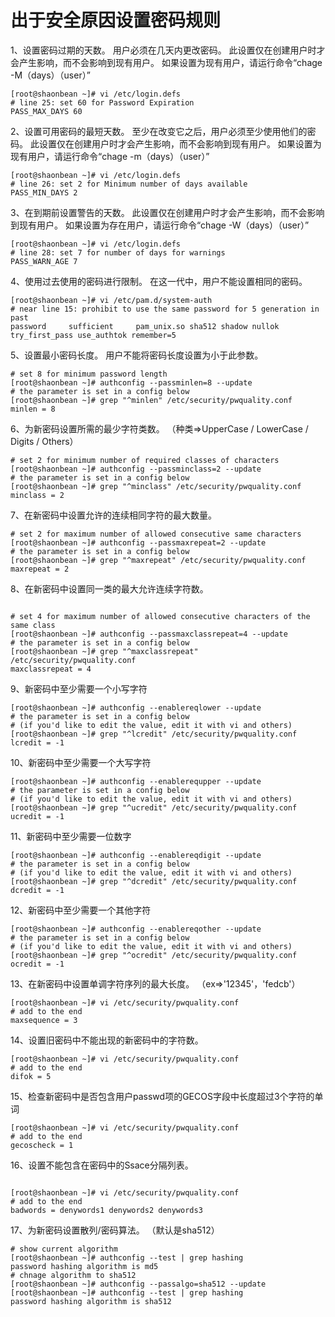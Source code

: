 # 出于安全原因设置密码规则

1、设置密码过期的天数。 用户必须在几天内更改密码。 此设置仅在创建用户时才会产生影响，而不会影响到现有用户。 如果设置为现有用户，请运行命令“chage -M（days）（user）”

```
[root@shaonbean ~]# vi /etc/login.defs
# line 25: set 60 for Password Expiration
PASS_MAX_DAYS 60
```

2、设置可用密码的最短天数。 至少在改变它之后，用户必须至少使用他们的密码。 此设置仅在创建用户时才会产生影响，而不会影响到现有用户。 如果设置为现有用户，请运行命令“chage -m（days）（user）”

```
[root@shaonbean ~]# vi /etc/login.defs
# line 26: set 2 for Minimum number of days available
PASS_MIN_DAYS 2
```

3、在到期前设置警告的天数。 此设置仅在创建用户时才会产生影响，而不会影响到现有用户。 如果设置为存在用户，请运行命令“chage -W（days）（user）”

```
[root@shaonbean ~]# vi /etc/login.defs
# line 28: set 7 for number of days for warnings
PASS_WARN_AGE 7
```

4、使用过去使用的密码进行限制。 在这一代中，用户不能设置相同的密码。

```
[root@shaonbean ~]# vi /etc/pam.d/system-auth
# near line 15: prohibit to use the same password for 5 generation in past
password     sufficient     pam_unix.so sha512 shadow nullok try_first_pass use_authtok remember=5
```

5、设置最小密码长度。 用户不能将密码长度设置为小于此参数。

```
# set 8 for minimum password length
[root@shaonbean ~]# authconfig --passminlen=8 --update
# the parameter is set in a config below
[root@shaonbean ~]# grep "^minlen" /etc/security/pwquality.conf 
minlen = 8
```

6、为新密码设置所需的最少字符类数。 （种类⇒UpperCase / LowerCase / Digits / Others）

```
# set 2 for minimum number of required classes of characters
[root@shaonbean ~]# authconfig --passminclass=2 --update
# the parameter is set in a config below
[root@shaonbean ~]# grep "^minclass" /etc/security/pwquality.conf 
minclass = 2
```

7、在新密码中设置允许的连续相同字符的最大数量。

```
# set 2 for maximum number of allowed consecutive same characters
[root@shaonbean ~]# authconfig --passmaxrepeat=2 --update
# the parameter is set in a config below
[root@shaonbean ~]# grep "^maxrepeat" /etc/security/pwquality.conf 
maxrepeat = 2
```

8、在新密码中设置同一类的最大允许连续字符数。

```

# set 4 for maximum number of allowed consecutive characters of the same class
[root@shaonbean ~]# authconfig --passmaxclassrepeat=4 --update
# the parameter is set in a config below
[root@shaonbean ~]# grep "^maxclassrepeat" /etc/security/pwquality.conf 
maxclassrepeat = 4
```

9、新密码中至少需要一个小写字符

```
[root@shaonbean ~]# authconfig --enablereqlower --update
# the parameter is set in a config below
# (if you'd like to edit the value, edit it with vi and others)
[root@shaonbean ~]# grep "^lcredit" /etc/security/pwquality.conf 
lcredit = -1
```

10、新密码中至少需要一个大写字符

```
[root@shaonbean ~]# authconfig --enablerequpper --update
# the parameter is set in a config below
# (if you'd like to edit the value, edit it with vi and others)
[root@shaonbean ~]# grep "^ucredit" /etc/security/pwquality.conf 
ucredit = -1
```

11、新密码中至少需要一位数字

```
[root@shaonbean ~]# authconfig --enablereqdigit --update
# the parameter is set in a config below
# (if you'd like to edit the value, edit it with vi and others)
[root@shaonbean ~]# grep "^dcredit" /etc/security/pwquality.conf 
dcredit = -1
```

12、新密码中至少需要一个其他字符

```
[root@shaonbean ~]# authconfig --enablereqother --update
# the parameter is set in a config below
# (if you'd like to edit the value, edit it with vi and others)
[root@shaonbean ~]# grep "^ocredit" /etc/security/pwquality.conf 
ocredit = -1
```

13、在新密码中设置单调字符序列的最大长度。 （ex⇒'12345'，'fedcb'）

```
[root@shaonbean ~]# vi /etc/security/pwquality.conf
# add to the end
maxsequence = 3
```

14、设置旧密码中不能出现的新密码中的字符数。

```
[root@shaonbean ~]# vi /etc/security/pwquality.conf
# add to the end
difok = 5
```

15、检查新密码中是否包含用户passwd项的GECOS字段中长度超过3个字符的单词

```
[root@shaonbean ~]# vi /etc/security/pwquality.conf
# add to the end
gecoscheck = 1
```

16、设置不能包含在密码中的Ssace分隔列表。

```

[root@shaonbean ~]# vi /etc/security/pwquality.conf
# add to the end
badwords = denywords1 denywords2 denywords3
```

17、为新密码设置散列/密码算法。 （默认是sha512）

```
# show current algorithm
[root@shaonbean ~]# authconfig --test | grep hashing 
password hashing algorithm is md5
# chnage algorithm to sha512
[root@shaonbean ~]# authconfig --passalgo=sha512 --update
[root@shaonbean ~]# authconfig --test | grep hashing 
password hashing algorithm is sha512
```